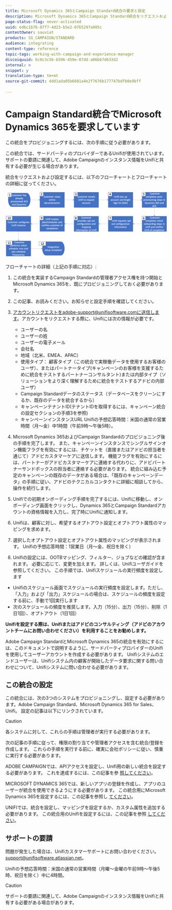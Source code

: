 ```yaml
---
title: Microsoft Dynamics 365とCampaign Standard統合の要求と設定
description: Microsoft Dynamics 365とCampaign Standard統合をリクエストおよび設定する方法
page-status-flag: never-activated
uuid: ed6c1b76-87f7-4d23-b5e2-0765297a905c
contentOwner: sauviat
products: SG_CAMPAIGN/STANDARD
audience: integrating
content-type: reference
topic-tags: working-with-campaign-and-experience-manager
discoiquuid: 6c0c3c5b-b596-459e-87dd-a06bb7d633d2
internal: n
snippet: y
translation-type: tm+mt
source-git-commit: 4dd1ada05b6681a4e2f7676b177747bdfb0e9bff

---
```



# Campaign Standard統合でMicrosoft Dynamics 365を要求しています

この統合をプロビジョニングするには、次の手順に従う必要があります。

この統合では、サードパーティのプロバイダーであるUnifiが使用されています。  サポートの要請に関連して、Adobe Campaignのインスタンス情報をUnifiと共有する必要が生じる場合があります。

統合をリクエストおよび設定するには、以下のフローチャートとフローチャートの詳細に従ってください。

![](assets/provisioning-wf.png)

フローチャートの詳細（上記の手順に対応）:

1. この統合を実装するCampaign Standardの管理者アクセス権を持つ開始とMicrosoft Dynamics 365を、既にプロビジョニングしておく必要があります。

1. この記事、お読みください。お知らせと設定手順を確認してください。

1. アカウントリクエストをadobe-support@unifisoftware.comに送信します。アカウントをリクエストする際に、Unifiには次の情報が必要です。
   * ユーザーの名
   * ユーザーの姓
   * ユーザーの電子メール
   * 会社名
   * 地域（北米、EMEA、APAC）
   * 使用タイプ： 顧客タイプ（この統合で実稼働データを使用するお客様のユーザ）、またはパートナータイプ(キャンペーンのお客様を支援するために統合をテストするパートナーコンサルタント)または内部タイプ（ソリューションをより深く理解するために統合をテストするアドビの内部ユーザ）
   * Campaign Standardデータのステータス（データベースをクリーンにするか、既存のデータを統合するから）
   * キャンペーンテナントID(テナントIDを取得するには、キャンペーン統合の設定セクションの手順3を参照)
   * キャンペーンインスタンスURL
   Unifiの予想応答時間：米国の通常の営業時間（月～金）中1時間（午前9時～午後5時）。

1. Microsoft Dynamics 365およびCampaign Standardのプロビジョニング後の手順を完了します。
また、キャンペーンインスタンスでシングルサインオン機能フラグを有効にするには、チケットを（直接またはアドビの担当者を通じて）アドビカスタマーケアに送信します。 機能フラグを有効にするには、パートナーがアドビカスタマーケアに連絡する代わりに、アドビパートナーサンドボックスの担当者に連絡する必要があります。
統合に組み込む予定のキャンペーンの既存のデータがある場合は、「既存のキャンペーンデータ」の手順に従い、アドビのテクニカルコンタクトに詳細に相談してから、操作を続行します。

1. Unifiでの初期オンボーディング手順を完了するには、Unifiに移動し、オンボーディング画面をクリックし、Dynamics 365とCampaign Standardアカウントの資格情報を入力し、完了時にUnifiに通知します。

1. Unifiは、顧客に対し、希望するオプトアウト設定とオプトアウト属性のマッピングを求めます。

1. 選択したオプトアウト設定とオプトアウト属性のマッピングが表示されます。
Unifiの予想応答時間：1営業日（月～金、祝日を除く）

1. Unifiの設定には、OOTBマッピング、フィルター、ジョブなどの確認が含まれます。 必要に応じて、変更を加えます。  詳しくは、Unifiユーザガイドを参照してください。
この手順では、Unifiスケジュールの実行頻度を設定します
* Unifiのスケジュール画面でスケジュールの実行頻度を設定します。ただし、「入力」および「出力」スケジュールの場合は、スケジュールの頻度を設定する前に、手動で1回実行します
* 次のスケジュールの頻度を推奨します。入力（15分）、出力（15分）、削除（1日1回）、オプトアウト（1日1回）

**Unifiを設定する際は、Unifiまたはアドビのコンサルティング（アドビのアカウントチームにお問い合わせください）を利用することをお勧めします。**

Adobe Campaign StandardとMicrosoft Dynamics 365の統合を有効にするには、このドキュメントで説明するように、サードパーティプロバイダーのUnifiを使用してユーザーアカウントを作成する必要があります。   Unifiシステムのエンドユーザーは、Unifiシステム内の顧客が開始したデータ要求に関する問い合わせについて、Unifiシステムに問い合わせる必要があります。

## この統合の設定

この統合には、次の3つのシステムをプロビジョニングし、設定する必要があります。Adobe Campaign Standard、Microsoft Dynamics 365 for Sales、Unifi。 設定の記事は以下にリンクされています。

>[!CAUTION]
>
>各システムに対して、これらの手順は管理者が実行する必要があります。
>
>次の記事の手順に従って、権限の割り当てや管理者アクセスを含む統合/登録を作成します。  これらの手順を実行する前に、確実に会社ポリシーに従い、慎重に実行する必要があります。

ADOBE CAMPAIGNでは、APIアクセスを設定し、Unifi用の新しい統合を設定する必要があります。 これを達成するには、この記事を参 [照してください](../../integrating/using/configure-adobe-io-for-ms-dynamic.md)。

MICROSOFT DYNAMICS 365では、新しいアプリの登録を作成し、アプリのユーザーが統合を使用できるようにする必要があります。  この統合用にMicrosoft Dynamics 365を設定するには、この記事を参照し [てください](../../integrating/using/configure-microsoft-dynamics-365-for-campaign-integration.md)。

UNIFIでは、統合を設定し、マッピングを設定するか、カスタム属性を追加する必要があります。 この統合用のUnifiを設定するには、この記事を参照 [してください](../../integrating/using/configure-unifi-for-microsoft-dynamics-365-integration.md)。

## サポートの要請

問題が発生した場合は、Unifiカスタマーサポートにお問い合わせください。 [support@unifisoftware.atlassian.net](mailto:support@unifisoftware.atlassian.net)。

Unifiの予想応答時間：米国の通常の営業時間（月曜～金曜の午前9時～午後5時、祝日を除く）中に4時間。

>[!CAUTION]
>
>サポートの要請に関連して、Adobe Campaignのインスタンス情報をUnifiと共有する必要がある場合があります。